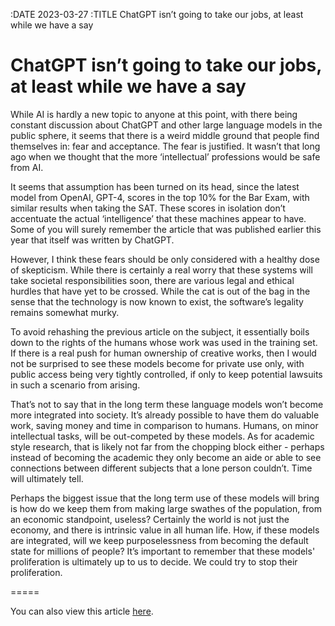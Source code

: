 :DATE 2023-03-27
:TITLE ChatGPT isn’t going to take our jobs, at least while we have a say
# ChatGPT isn’t going to take our jobs, at least while we have a say

While AI is hardly a new topic to anyone at this point, with there being constant discussion about ChatGPT and other large language models in the public sphere, it seems that there is a weird middle ground that people find themselves in: fear and acceptance. The fear is justified. It wasn’t that long ago when we thought that the more ‘intellectual’ professions would be safe from AI.

It seems that assumption has been turned on its head, since the latest model from OpenAI, GPT-4, scores in the top 10% for the Bar Exam, with similar results when taking the SAT. These scores in isolation don’t accentuate the actual ‘intelligence’ that these machines appear to have. Some of you will surely remember the article that was published earlier this year that itself was written by ChatGPT.

However, I think these fears should be only considered with a healthy dose of skepticism. While there is certainly a real worry that these systems will take societal responsibilities soon, there are various legal and ethical hurdles that have yet to be crossed. While the cat is out of the bag in the sense that the technology is now known to exist, the software’s legality remains somewhat murky.

To avoid rehashing the previous article on the subject, it essentially boils down to the rights of the humans whose work was used in the training set. If there is a real push for human ownership of creative works, then I would not be surprised to see these models become for private use only, with public access being very tightly controlled, if only to keep potential lawsuits in such a scenario from arising.

That’s not to say that in the long term these language models won’t become more integrated into society. It’s already possible to have them do valuable work, saving money and time in comparison to humans.  Humans, on minor intellectual tasks, will be out-competed by these models. As for academic style research, that is likely not far from the chopping block either - perhaps instead of becoming the academic they only become an aide or able to see connections between different subjects that a lone person couldn’t. Time will ultimately tell.

Perhaps the biggest issue that the long term use of these models will bring is how do we keep them from making large swathes of the population, from an economic standpoint, useless? Certainly the world is not just the economy, and there is intrinsic value in all human life. How, if these models are integrated, will we keep purposelessness from becoming the default state for millions of people? It’s important to remember that these models' proliferation is ultimately up to us to decide. We could try to stop their proliferation.

=====

You can also view this article [here](https://www.valpotorch.com/opinion/article_3913484a-c93b-11ed-960b-17b05135e89b.html).
